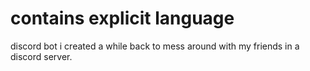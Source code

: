 # contains explicit language
discord bot i created a while back to mess around with my friends in a discord server. 
